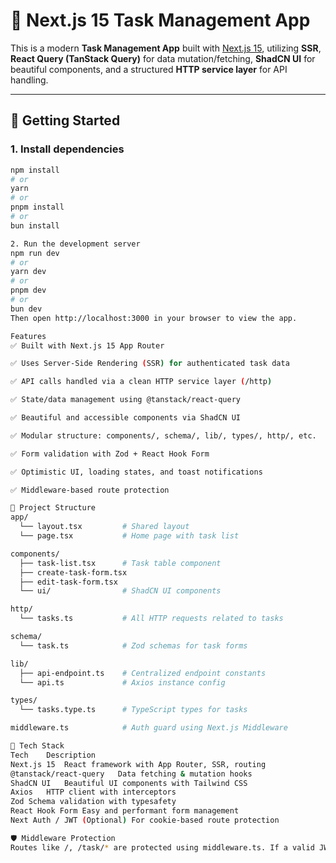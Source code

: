 # 🧭 Next.js 15 Task Management App

This is a modern **Task Management App** built with [Next.js 15](https://nextjs.org), utilizing **SSR**, **React Query (TanStack Query)** for data mutation/fetching, **ShadCN UI** for beautiful components, and a structured **HTTP service layer** for API handling.

---

## 🚀 Getting Started

### 1. Install dependencies

```bash
npm install
# or
yarn
# or
pnpm install
# or
bun install

2. Run the development server
npm run dev
# or
yarn dev
# or
pnpm dev
# or
bun dev
Then open http://localhost:3000 in your browser to view the app.

Features
✅ Built with Next.js 15 App Router

✅ Uses Server-Side Rendering (SSR) for authenticated task data

✅ API calls handled via a clean HTTP service layer (/http)

✅ State/data management using @tanstack/react-query

✅ Beautiful and accessible components via ShadCN UI

✅ Modular structure: components/, schema/, lib/, types/, http/, etc.

✅ Form validation with Zod + React Hook Form

✅ Optimistic UI, loading states, and toast notifications

✅ Middleware-based route protection

🧱 Project Structure
app/
  └── layout.tsx         # Shared layout
  └── page.tsx           # Home page with task list

components/
  ├── task-list.tsx      # Task table component
  ├── create-task-form.tsx
  ├── edit-task-form.tsx
  └── ui/                # ShadCN UI components

http/
  └── tasks.ts           # All HTTP requests related to tasks

schema/
  └── task.ts            # Zod schemas for task forms

lib/
  ├── api-endpoint.ts    # Centralized endpoint constants
  └── api.ts             # Axios instance config

types/
  └── tasks.type.ts      # TypeScript types for tasks

middleware.ts            # Auth guard using Next.js Middleware

🧪 Tech Stack
Tech	Description
Next.js 15	React framework with App Router, SSR, routing
@tanstack/react-query	Data fetching & mutation hooks
ShadCN UI	Beautiful UI components with Tailwind CSS
Axios	HTTP client with interceptors
Zod	Schema validation with typesafety
React Hook Form	Easy and performant form management
Next Auth / JWT	(Optional) For cookie-based route protection

🛡 Middleware Protection
Routes like /, /task/* are protected using middleware.ts. If a valid JWT cookie is not present, the user will be redirected to /login.

